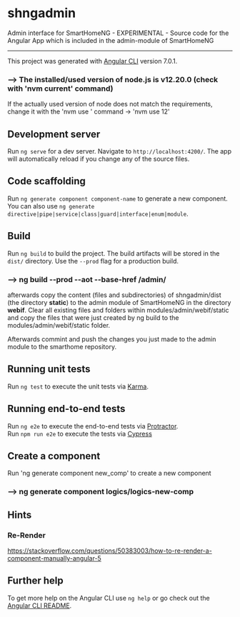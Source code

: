 # shngadmin
Admin interface for SmartHomeNG - EXPERIMENTAL - Source code for the Angular App which is included in the admin-module of SmartHomeNG


---


This project was generated with [Angular CLI](https://github.com/angular/angular-cli) version 7.0.1.

### --> The installed/used version of node.js is v12.20.0 (check with 'nvm current' command)

If the actually used version of node does not match the requirements, change it
with the 'nvm use <version>' command -> 'nvm use 12'


## Development server

Run `ng serve` for a dev server. Navigate to `http://localhost:4200/`. The app will automatically reload if you change any of the source files.

## Code scaffolding

Run `ng generate component component-name` to generate a new component. You can also use `ng generate directive|pipe|service|class|guard|interface|enum|module`.

## Build

Run `ng build` to build the project. The build artifacts will be stored in the `dist/` directory. Use the `--prod` flag for a production build.

### --> ng build --prod --aot --base-href /admin/

afterwards copy the content (files and subdirectories) of shngadmin/dist (the directory **static**) to the admin module of SmartHomeNG in the directory **webif**. Clear all existing files and 
folders within modules/admin/webif/static and copy the files that were just created by ng build to the modules/admin/webif/static folder.

Afterwards commint and push the changes you just made to the admin module to the smarthome repository.

## Running unit tests

Run `ng test` to execute the unit tests via [Karma](https://karma-runner.github.io).

## Running end-to-end tests

Run `ng e2e` to execute the end-to-end tests via [Protractor](http://www.protractortest.org/).\
Run `npm run e2e` to execute the tests via [Cypress](https://www.cypress.io/.)

## Create a component

Run 'ng generate component new_comp' to create a new component

### --> ng generate component logics/logics-new-comp


## Hints

### Re-Render

https://stackoverflow.com/questions/50383003/how-to-re-render-a-component-manually-angular-5

## Further help

To get more help on the Angular CLI use `ng help` or go check out the [Angular CLI README](https://github.com/angular/angular-cli/blob/master/README.md).

